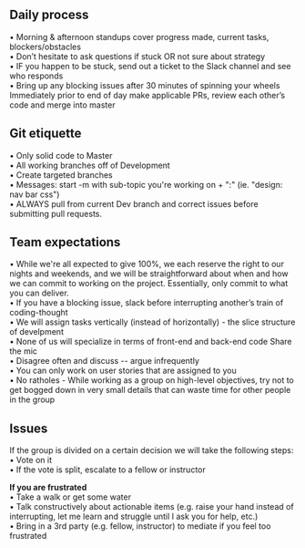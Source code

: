 ## Daily process
• Morning & afternoon standups cover progress made, current tasks, blockers/obstacles  
• Don’t hesitate to ask questions if stuck OR not sure about strategy  
• IF you happen to be stuck, send out a ticket to the Slack channel and see who responds  
• Bring up any blocking issues after 30 minutes of spinning your wheels  
Immediately prior to end of day make applicable PRs, review each other’s code and merge into master

## Git etiquette
• Only solid code to Master  
• All working branches off of Development  
• Create targeted branches  
• Messages: start -m with sub-topic you're working on + ":" (ie. "design: nav bar css")  
• ALWAYS pull from current Dev branch and correct issues before submitting pull requests.

## Team expectations
• While we're all expected to give 100%, we each reserve the right to our nights and weekends, and we will be straightforward about when and how we can commit to working on the project. Essentially, only commit to what you can deliver.  
• If you have a blocking issue, slack before interrupting another’s train of coding-thought  
• We will assign tasks vertically (instead of horizontally) - the slice structure of develpment  
• None of us will specialize in terms of front-end and back-end code
Share the mic  
• Disagree often and discuss -- argue infrequently  
• You can only work on user stories that are assigned to you  
• No ratholes - While working as a group on high-level objectives, try not to get bogged down in very small details that can waste time for other people in the group

## Issues
If the group is divided on a certain decision we will take the following steps:  
• Vote on it  
• If the vote is split, escalate to a fellow or instructor  

**If you are frustrated**  
• Take a walk or get some water  
• Talk constructively about actionable items (e.g. raise your hand instead of interrupting, let me learn and struggle until I ask you for help, etc.)  
• Bring in a 3rd party (e.g. fellow, instructor) to mediate if you feel too frustrated
